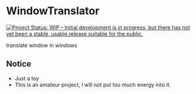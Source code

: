 # WindowTranslator

[![Project Status: WIP – Initial development is in progress, but there has not yet been a stable, usable release suitable for the public.](https://www.repostatus.org/badges/latest/wip.svg)](https://www.repostatus.org/#wip)

translate window in windows

## Notice
- Just a toy
- This is an amateur project, I will not put too much energy into it.
